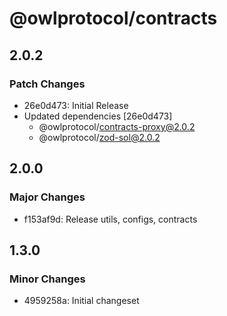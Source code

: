 # @owlprotocol/contracts

## 2.0.2

### Patch Changes

- 26e0d473: Initial Release
- Updated dependencies [26e0d473]
  - @owlprotocol/contracts-proxy@2.0.2
  - @owlprotocol/zod-sol@2.0.2

## 2.0.0

### Major Changes

- f153af9d: Release utils, configs, contracts

## 1.3.0

### Minor Changes

- 4959258a: Initial changeset
